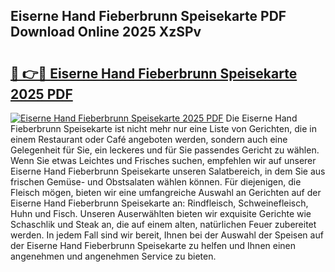 ## Eiserne Hand Fieberbrunn Speisekarte PDF Download Online 2025 XzSPv

# <h2><a href="http://gc6lu9.nevu.top/?p=Eiserne+Hand+Fieberbrunn+Speisekarte">🔗 👉🔴 Eiserne Hand Fieberbrunn Speisekarte 2025 PDF</a></h2>

[![Eiserne Hand Fieberbrunn Speisekarte 2025 PDF](https://i.imgur.com/dBaPXMq.png)](http://gc6lu9.nevu.top/?p=Eiserne+Hand+Fieberbrunn+Speisekarte)
Die Eiserne Hand Fieberbrunn Speisekarte ist nicht mehr nur eine Liste von Gerichten, die in einem Restaurant oder Café angeboten werden, sondern auch eine Gelegenheit für Sie, ein leckeres und für Sie passendes Gericht zu wählen. Wenn Sie etwas Leichtes und Frisches suchen, empfehlen wir auf unserer Eiserne Hand Fieberbrunn Speisekarte unseren Salatbereich, in dem Sie aus frischen Gemüse- und Obstsalaten wählen können. Für diejenigen, die Fleisch mögen, bieten wir eine umfangreiche Auswahl an Gerichten auf der Eiserne Hand Fieberbrunn Speisekarte an: Rindfleisch, Schweinefleisch, Huhn und Fisch. Unseren Auserwählten bieten wir exquisite Gerichte wie Schaschlik und Steak an, die auf einem alten, natürlichen Feuer zubereitet werden. In jedem Fall sind wir bereit, Ihnen bei der Auswahl der Speisen auf der Eiserne Hand Fieberbrunn Speisekarte zu helfen und Ihnen einen angenehmen und angenehmen Service zu bieten.

